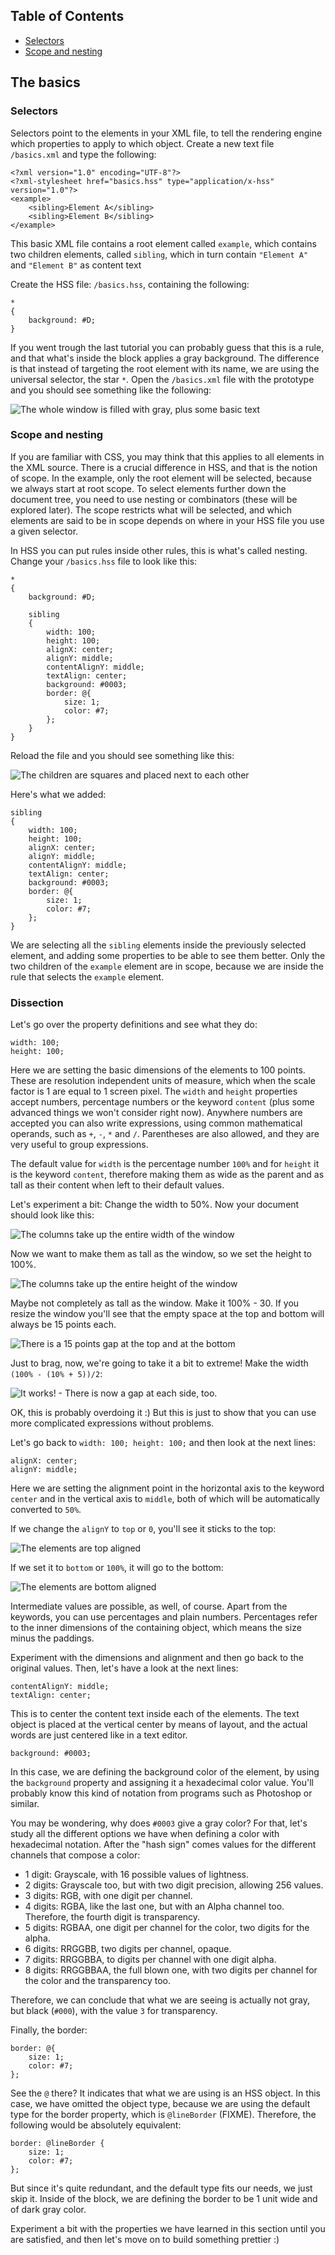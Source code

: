Table of Contents
-----------------
- [Selectors](#selectors)
- [Scope and nesting](#scope-and-nesting)

The basics
-----------------------------------

### <a name="selectors"></a>Selectors
Selectors point to the elements in your XML file, to tell the rendering engine
which properties to apply to which object. Create a new text file `/basics.xml`
and type the following:

	<?xml version="1.0" encoding="UTF-8"?>
	<?xml-stylesheet href="basics.hss" type="application/x-hss" version="1.0"?>
	<example>
		<sibling>Element A</sibling>
		<sibling>Element B</sibling>
	</example>

This basic XML file contains a root element called `example`, which contains two
children elements, called `sibling`, which in turn contain `"Element A"` and
`"Element B"` as content text

Create the HSS file: `/basics.hss`, containing the following:

	*
	{
		background: #D;
	}

If you went trough the last tutorial you can probably guess that this is a rule,
and that what's inside the block applies a gray background. The difference is
that instead of targeting the root element with its name, we are using the
universal selector, the star `*`. Open the `/basics.xml` file with the prototype
and you should see something like the following:

![The whole window is filled with gray, plus some basic text](img/2001.jpg?raw=1)

### <a name="scope-and-nesting"></a>Scope and nesting
If you are familiar with CSS, you may think that this applies to all elements in
the XML source. There is a crucial difference in HSS, and that is the notion of
scope. In the example, only the root element will be selected, because we always
start at root scope. To select elements further down the document tree, you need
to use nesting or combinators (these will be explored later). The scope
restricts what will be selected, and which elements are said to be in scope
depends on where in your HSS file you use a given selector.

In HSS you can put rules inside other rules, this is what's called nesting.
Change your `/basics.hss` file to look like this:

	*
	{
		background: #D;

		sibling
		{
			width: 100;
			height: 100;
			alignX: center;
			alignY: middle;
			contentAlignY: middle;
			textAlign: center;
			background: #0003;
			border: @{
				size: 1;
				color: #7;
			};
		}
	}

Reload the file and you should see something like this:

![The children are squares and placed next to each other](img/2002.jpg?raw=1)

Here's what we added:

	sibling
	{
		width: 100;
		height: 100;
		alignX: center;
		alignY: middle;
		contentAlignY: middle;
		textAlign: center;
		background: #0003;
		border: @{
			size: 1;
			color: #7;
		};
	}

We are selecting all the `sibling` elements inside the previously selected
element, and adding some properties to be able to see them better. Only the two
children of the `example` element are in scope, because we are inside the rule
that selects the `example` element.

### Dissection
Let's go over the property definitions and see what they do:

	width: 100;
	height: 100;

Here we are setting the basic dimensions of the elements to 100 points. These
are resolution independent units of measure, which when the scale factor is 1
are equal to 1 screen pixel. The `width` and `height` properties accept
numbers, percentage numbers or the keyword `content` (plus some advanced things
we won't consider right now). Anywhere numbers are accepted you can also write
expressions, using common mathematical operands, such as `+`, `-`, `*` and `/`.
Parentheses are also allowed, and they are very useful to group expressions.

The default value for `width` is the percentage number `100%` and for `height`
it is the keyword `content`, therefore making them as wide as the parent and as
tall as their content when left to their default values.

Let's experiment a bit: Change the width to 50%. Now your document should look
like this:

![The columns take up the entire width of the window](img/2003.jpg?raw=1)

Now we want to make them as tall as the window, so we set the height to 100%.

![The columns take up the entire height of the window](img/2004.jpg?raw=1)

Maybe not completely as tall as the window. Make it 100% - 30. If you resize the
window you'll see that the empty space at the top and bottom will always be 15
points each.

![There is a 15 points gap at the top and at the bottom](img/2005.jpg?raw=1)

Just to brag, now, we're going to take it a bit to extreme! Make the width
`(100% - (10% + 5))/2`:

![It works! - There is now a gap at each side, too.](img/2006.jpg?raw=1)

OK, this is probably overdoing it :) But this is just to show that you can use
more complicated expressions without problems.

Let's go back to `width: 100; height: 100;` and then look at the next lines:

	alignX: center;
	alignY: middle;

Here we are setting the alignment point in the horizontal axis to the keyword
`center` and in the vertical axis to `middle`, both of which will be automatically
converted to `50%`.

If we change the `alignY` to `top` or `0`, you'll see it sticks to the top:

![The elements are top aligned](img/2007.jpg?raw=1)

If we set it to `bottom` or `100%`, it will go to the bottom:

![The elements are bottom aligned](img/2008.jpg?raw=1)

Intermediate values are possible, as well, of course. Apart from the keywords,
you can use percentages and plain numbers. Percentages refer to the inner
dimensions of the containing object, which means the size minus the paddings.

Experiment with the dimensions and alignment and then go back to the original
values. Then, let's have a look at the next lines:

	contentAlignY: middle;
	textAlign: center;

This is to center the content text inside each of the elements. The text object
is placed at the vertical center by means of layout, and the actual words are
just centered like in a text editor.

	background: #0003;

In this case, we are defining the background color of the element, by using the
`background` property and assigning it a hexadecimal color value. You'll
probably know this kind of notation from programs such as Photoshop or similar.

You may be wondering, why does `#0003` give a gray color? For that, let's study
all the different options we have when defining a color with hexadecimal notation.
After the "hash sign" comes values for the different channels that compose a color:

- 1 digit: Grayscale, with 16 possible values of lightness.
- 2 digits: Grayscale too, but with two digit precision, allowing 256 values.
- 3 digits: RGB, with one digit per channel.
- 4 digits: RGBA, like the last one, but with an Alpha channel too. Therefore, the
fourth digit is transparency.
- 5 digits: RGBAA, one digit per channel for the color, two digits for the alpha.
- 6 digits: RRGGBB, two digits per channel, opaque.
- 7 digits: RRGGBBA, to digits per channel with one digit alpha.
- 8 digits: RRGGBBAA, the full blown one, with two digits per channel for the color
and the transparency too.

Therefore, we can conclude that what we are seeing is actually not gray, but black
(`#000`), with the value `3` for transparency.

Finally, the border:

	border: @{
		size: 1;
		color: #7;
	};

See the `@` there? It indicates that what we are using is an HSS object. In this
case, we have omitted the object type, because we are using the default type for
the border property, which is `@lineBorder` (FIXME). Therefore, the following
would be absolutely equivalent:

	border: @lineBorder {
		size: 1;
		color: #7;
	};

But since it's quite redundant, and the default type fits our needs, we just skip
it. Inside of the block, we are defining the border to be 1 unit wide and of dark
gray color.

Experiment a bit with the properties we have learned in this section until you are
satisfied, and then let's move on to build something prettier :)
